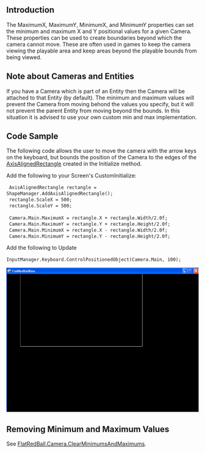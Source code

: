 ## Introduction

The MaximumX, MaximumY, MinimumX, and MinimumY properties can set the minimum and maximum X and Y positional values for a given Camera. These properties can be used to create boundaries beyond which the camera cannot move. These are often used in games to keep the camera viewing the playable area and keep areas beyond the playable bounds from being viewed.

## Note about Cameras and Entities

If you have a Camera which is part of an Entity then the Camera will be attached to that Entity (by default). The minimum and maximum values will prevent the Camera from moving behond the values you specify, but it will not prevent the parent Entity from moving beyond the bounds. In this situation it is advised to use your own custom min and max implementation.

## Code Sample

The following code allows the user to move the camera with the arrow keys on the keyboard, but bounds the position of the Camera to the edges of the [AxisAlignedRectangle](/frb/docs/index.php?title=FlatRedBall.Math.Geometry.AxisAlignedRectangle.md "FlatRedBall.Math.Geometry.AxisAlignedRectangle") created in the Initialize method.

Add the following to your Screen's CustomInitialize:

     AxisAlignedRectangle rectangle = ShapeManager.AddAxisAlignedRectangle();
     rectangle.ScaleX = 500;
     rectangle.ScaleY = 500;

     Camera.Main.MaximumX = rectangle.X + rectangle.Width/2.0f;
     Camera.Main.MaximumY = rectangle.Y + rectangle.Height/2.0f;
     Camera.Main.MinimumX = rectangle.X - rectangle.Width/2.0f;
     Camera.Main.MinimumY = rectangle.Y - rectangle.Height/2.0f;

Add the following to Update

    InputManager.Keyboard.ControlPositionedObject(Camera.Main, 100);

![MinimumMaximumCameraValues.png](/media/migrated_media-MinimumMaximumCameraValues.png)

## Removing Minimum and Maximum Values

See [FlatRedBall.Camera.ClearMinimumsAndMaximums](/frb/docs/index.php?title=FlatRedBall.Camera.ClearMinimumsAndMaximums.md "FlatRedBall.Camera.ClearMinimumsAndMaximums").
